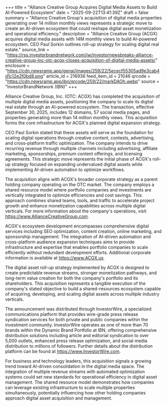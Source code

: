 +++
title = "Alliance Creative Group Acquires Digital Media Assets to Build AI-Powered Ecosystem"
date = "2025-09-22T13:41:39Z"
draft = false
summary = "Alliance Creative Group's acquisition of digital media properties generating over 14 million monthly views represents a strategic move to create an AI-driven ecosystem that could reshape digital asset monetization and operational efficiency."
description = "Alliance Creative Group (ACGX) acquires digital media assets with 14M monthly views to build AI-powered ecosystem. CEO Paul Sorkin outlines roll-up strategy for scaling digital real estate."
source_link = "https://rss.investorbrandnetwork.com/iw/investornewsbreaks-alliance-creative-group-inc-otc-acgx-closes-acquisition-of-digital-media-assets/"
enclosure = "https://cdn.newsramp.app/genai/images/259/22/5ececf55305ad9e3cab4d1c12e2f0bd8.png"
article_id = 216936
feed_item_id = 21046
qrcode = "https://cdn.newsramp.app/ibn/qrcode/259/22/markDAOh.webp"
source = "InvestorBrandNetwork (IBN)"
+++

<p>Alliance Creative Group, Inc. (OTC: ACGX) has completed the acquisition of multiple digital media assets, positioning the company to scale its digital real estate through an AI-powered ecosystem. The transaction, effective September 30, 2025, includes 12 domains, 57 social media pages, and properties generating more than 14 million monthly views. This acquisition forms the core infrastructure for ACGX's planned digital expansion strategy.</p><p>CEO Paul Sorkin stated that these assets will serve as the foundation for scaling digital operations through creative content, contests, advertising, and cross-platform traffic optimization. The company intends to drive recurring revenue through multiple channels including advertising, affiliate marketing, sponsorships, premium content offerings, and licensing agreements. This strategic move represents the initial phase of ACGX's roll-up strategy focused on expanding undervalued digital assets while implementing AI-driven automation to optimize workflows.</p><p>The acquisition aligns with ACGX's broader corporate strategy as a parent holding company operating on the OTC market. The company employs a shared resource model where portfolio companies and investments are vertically integrated to optimize efficiencies and cost savings. This approach combines shared teams, tools, and traffic to accelerate project growth and enhance monetization capabilities across multiple digital verticals. For more information about the company's operations, visit <a href="https://www.AllianceCreativeGroup.com" rel="nofollow" target="_blank">https://www.AllianceCreativeGroup.com</a>.</p><p>ACGX's ecosystem development encompasses comprehensive digital services including SEO optimization, content creation, online marketing, and sponsorship management. The integration of AI-driven automation and cross-platform audience expansion techniques aims to provide infrastructure and expertise that enables portfolio companies to scale efficiently without redundant development efforts. Additional corporate information is available at <a href="https://www.ACGX.us" rel="nofollow" target="_blank">https://www.ACGX.us</a>.</p><p>The digital asset roll-up strategy implemented by ACGX is designed to create predictable revenue streams, stronger monetization pathways, and long-term value creation for both the company's portfolio and its shareholders. This acquisition represents a tangible execution of the company's stated objective to build a shared-resources ecosystem capable of acquiring, developing, and scaling digital assets across multiple industry verticals.</p><p>The announcement was distributed through InvestorWire, a specialized communications platform that provides wire-grade press release syndication services for both private and public companies within the investment community. InvestorWire operates as one of more than 70 brands within the Dynamic Brand Portfolio at IBN, offering comprehensive distribution solutions including article and editorial syndication to over 5,000 outlets, enhanced press release optimization, and social media distribution to millions of followers. Further details about the distribution platform can be found at <a href="https://www.InvestorWire.com" rel="nofollow" target="_blank">https://www.InvestorWire.com</a>.</p><p>For business and technology leaders, this acquisition signals a growing trend toward AI-driven consolidation in the digital media space. The integration of multiple revenue streams with automated optimization systems could set new standards for operational efficiency in digital asset management. The shared resource model demonstrates how companies can leverage existing infrastructure to scale multiple properties simultaneously, potentially influencing how other holding companies approach digital asset acquisition and management.</p>